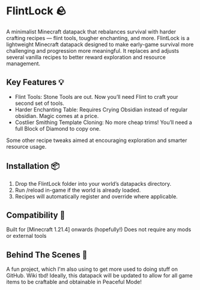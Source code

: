 # FlintLock 🪨
A minimalist Minecraft datapack that rebalances survival with harder crafting recipes — flint tools, tougher enchanting, and more.
FlintLock is a lightweight Minecraft datapack designed to make early-game survival more challenging and progression more meaningful. It replaces and adjusts several vanilla recipes to better reward exploration and resource management.

## Key Features 💡
- Flint Tools: Stone Tools are out. Now you’ll need Flint to craft your second set of tools.
- Harder Enchanting Table: Requires Crying Obsidian instead of regular obsidian. Magic comes at a price.
- Costlier Smithing Template Cloning: No more cheap trims! You’ll need a full Block of Diamond to copy one.

Some other recipe tweaks aimed at encouraging exploration and smarter resource usage.

## Installation 📦
1. Drop the FlintLock folder into your world’s datapacks directory.
2. Run /reload in-game if the world is already loaded.
3. Recipes will automatically register and override where applicable.

## Compatibility 📌
Built for [Minecraft 1.21.4] onwards (hopefully!)
Does not require any mods or external tools

## Behind The Scenes 🧠
A fun project, which I'm also using to get more used to doing stuff on GitHub.
Wiki tbd!
Ideally, this datapack will be updated to allow for all game items to be craftable and obtainable in Peaceful Mode!
